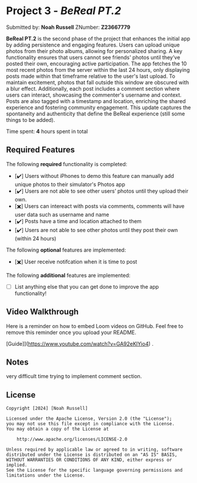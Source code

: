 # Project 3 - *BeReal PT.2*

Submitted by: **Noah Russell** ZNumber: **Z23667779**

**BeReal PT.2** is the second phase of the project that enhances the initial app by adding persistence and engaging features. Users can upload unique photos from their photo albums, allowing for personalized sharing. A key functionality ensures that users cannot see friends' photos until they’ve posted their own, encouraging active participation. The app fetches the 10 most recent photos from the server within the last 24 hours, only displaying posts made within that timeframe relative to the user's last upload. To maintain excitement, photos that fall outside this window are obscured with a blur effect. Additionally, each post includes a comment section where users can interact, showcasing the commenter's username and context. Posts are also tagged with a timestamp and location, enriching the shared experience and fostering community engagement. This update captures the spontaneity and authenticity that define the BeReal experience (still some things to be added).

Time spent: **4** hours spent in total

## Required Features

The following **required** functionality is completed:

- [✔️] Users without iPhones to demo this feature can manually add unique photos to their simulator's Photos app
- [✔️] Users are not able to see other users’ photos until they upload their own.
- [✖️] Users can intereact with posts via comments, comments will have user data such as username and name
- [✔️] Posts have a time and location attached to them
- [✔️] Users are not able to see other photos until they post their own (within 24 hours)    
 
The following **optional** features are implemented:

- [✖️] User receive notifcation when it is time to post

The following **additional** features are implemented:

- [ ] List anything else that you can get done to improve the app functionality!

## Video Walkthrough

Here is a reminder on how to embed Loom videos on GitHub. Feel free to remove this reminder once you upload your README. 

[Guide]](https://www.youtube.com/watch?v=GA92eKlYio4) .

## Notes

very difficult time trying to implement comment section.

## License

    Copyright [2024] [Noah Russell]

    Licensed under the Apache License, Version 2.0 (the "License");
    you may not use this file except in compliance with the License.
    You may obtain a copy of the License at

        http://www.apache.org/licenses/LICENSE-2.0

    Unless required by applicable law or agreed to in writing, software
    distributed under the License is distributed on an "AS IS" BASIS,
    WITHOUT WARRANTIES OR CONDITIONS OF ANY KIND, either express or implied.
    See the License for the specific language governing permissions and
    limitations under the License.
